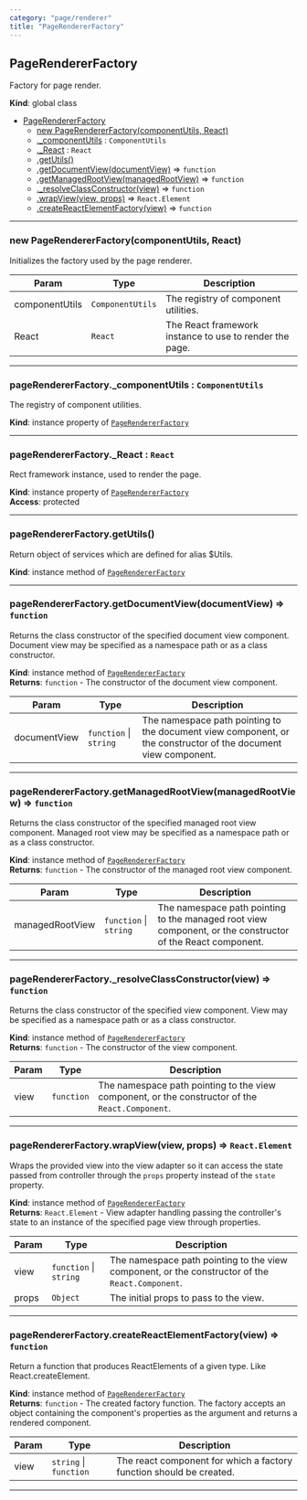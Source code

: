 ```yaml
---
category: "page/renderer"
title: "PageRendererFactory"
---
```


## PageRendererFactory&nbsp;<a name="PageRendererFactory" href="https://github.com/seznam/ima/tree/17.0.0-rc.10/page/renderer/PageRendererFactory.js#L14" target="_blank"><span class="icon"><i class="fas fa-external-link-alt fa-xs"></i></span></a>
Factory for page render.

**Kind**: global class  

* [PageRendererFactory](#PageRendererFactory)
    * [new PageRendererFactory(componentUtils, React)](#new_PageRendererFactory_new)
    * [._componentUtils](#PageRendererFactory+_componentUtils) : <code>ComponentUtils</code>
    * [._React](#PageRendererFactory+_React) : <code>React</code>
    * [.getUtils()](#PageRendererFactory+getUtils)
    * [.getDocumentView(documentView)](#PageRendererFactory+getDocumentView) ⇒ <code>function</code>
    * [.getManagedRootView(managedRootView)](#PageRendererFactory+getManagedRootView) ⇒ <code>function</code>
    * [._resolveClassConstructor(view)](#PageRendererFactory+_resolveClassConstructor) ⇒ <code>function</code>
    * [.wrapView(view, props)](#PageRendererFactory+wrapView) ⇒ <code>React.Element</code>
    * [.createReactElementFactory(view)](#PageRendererFactory+createReactElementFactory) ⇒ <code>function</code>


* * *

### new PageRendererFactory(componentUtils, React)&nbsp;<a name="new_PageRendererFactory_new"></a>
Initializes the factory used by the page renderer.


| Param | Type | Description |
| --- | --- | --- |
| componentUtils | <code>ComponentUtils</code> | The registry of component utilities. |
| React | <code>React</code> | The React framework instance to use to render the        page. |


* * *

### pageRendererFactory.\_componentUtils : <code>ComponentUtils</code>&nbsp;<a name="PageRendererFactory+_componentUtils" href="https://github.com/seznam/ima/tree/17.0.0-rc.10/page/renderer/PageRendererFactory.js#L20" target="_blank"><span class="icon"><i class="fas fa-external-link-alt fa-xs"></i></span></a>
The registry of component utilities.

**Kind**: instance property of [<code>PageRendererFactory</code>](#PageRendererFactory)  

* * *

### pageRendererFactory.\_React : <code>React</code>&nbsp;<a name="PageRendererFactory+_React" href="https://github.com/seznam/ima/tree/17.0.0-rc.10/page/renderer/PageRendererFactory.js#L28" target="_blank"><span class="icon"><i class="fas fa-external-link-alt fa-xs"></i></span></a>
Rect framework instance, used to render the page.

**Kind**: instance property of [<code>PageRendererFactory</code>](#PageRendererFactory)  
**Access**: protected  

* * *

### pageRendererFactory.getUtils()&nbsp;<a name="PageRendererFactory+getUtils" href="https://github.com/seznam/ima/tree/17.0.0-rc.10/page/renderer/PageRendererFactory.js#L34" target="_blank"><span class="icon"><i class="fas fa-external-link-alt fa-xs"></i></span></a>
Return object of services which are defined for alias $Utils.

**Kind**: instance method of [<code>PageRendererFactory</code>](#PageRendererFactory)  

* * *

### pageRendererFactory.getDocumentView(documentView) ⇒ <code>function</code>&nbsp;<a name="PageRendererFactory+getDocumentView" href="https://github.com/seznam/ima/tree/17.0.0-rc.10/page/renderer/PageRendererFactory.js#L49" target="_blank"><span class="icon"><i class="fas fa-external-link-alt fa-xs"></i></span></a>
Returns the class constructor of the specified document view component.
Document view may be specified as a namespace path or as a class
constructor.

**Kind**: instance method of [<code>PageRendererFactory</code>](#PageRendererFactory)  
**Returns**: <code>function</code> - The constructor of the document
        view component.  

| Param | Type | Description |
| --- | --- | --- |
| documentView | <code>function</code> \| <code>string</code> | The        namespace path pointing to the document view component, or the        constructor of the document view component. |


* * *

### pageRendererFactory.getManagedRootView(managedRootView) ⇒ <code>function</code>&nbsp;<a name="PageRendererFactory+getManagedRootView" href="https://github.com/seznam/ima/tree/17.0.0-rc.10/page/renderer/PageRendererFactory.js#L77" target="_blank"><span class="icon"><i class="fas fa-external-link-alt fa-xs"></i></span></a>
Returns the class constructor of the specified managed root view
component. Managed root view may be specified as a namespace
path or as a class constructor.

**Kind**: instance method of [<code>PageRendererFactory</code>](#PageRendererFactory)  
**Returns**: <code>function</code> - The constructor of the managed
        root view component.  

| Param | Type | Description |
| --- | --- | --- |
| managedRootView | <code>function</code> \| <code>string</code> | The        namespace path pointing to the managed root view component, or        the constructor of the React component. |


* * *

### pageRendererFactory.\_resolveClassConstructor(view) ⇒ <code>function</code>&nbsp;<a name="PageRendererFactory+_resolveClassConstructor" href="https://github.com/seznam/ima/tree/17.0.0-rc.10/page/renderer/PageRendererFactory.js#L106" target="_blank"><span class="icon"><i class="fas fa-external-link-alt fa-xs"></i></span></a>
Returns the class constructor of the specified view component.
View may be specified as a namespace path or as a class
constructor.

**Kind**: instance method of [<code>PageRendererFactory</code>](#PageRendererFactory)  
**Returns**: <code>function</code> - The constructor of the view
        component.  

| Param | Type | Description |
| --- | --- | --- |
| view | <code>function</code> | The namespace path        pointing to the view component, or the constructor        of the <code>React.Component</code>. |


* * *

### pageRendererFactory.wrapView(view, props) ⇒ <code>React.Element</code>&nbsp;<a name="PageRendererFactory+wrapView" href="https://github.com/seznam/ima/tree/17.0.0-rc.10/page/renderer/PageRendererFactory.js#L133" target="_blank"><span class="icon"><i class="fas fa-external-link-alt fa-xs"></i></span></a>
Wraps the provided view into the view adapter so it can access the state
passed from controller through the <code>props</code> property instead of the
<code>state</code> property.

**Kind**: instance method of [<code>PageRendererFactory</code>](#PageRendererFactory)  
**Returns**: <code>React.Element</code> - View adapter handling passing the controller's
        state to an instance of the specified page view through
        properties.  

| Param | Type | Description |
| --- | --- | --- |
| view | <code>function</code> \| <code>string</code> | The namespace path        pointing to the view component, or the constructor        of the <code>React.Component</code>. |
| props | <code>Object</code> | The initial props to pass to the view. |


* * *

### pageRendererFactory.createReactElementFactory(view) ⇒ <code>function</code>&nbsp;<a name="PageRendererFactory+createReactElementFactory" href="https://github.com/seznam/ima/tree/17.0.0-rc.10/page/renderer/PageRendererFactory.js#L151" target="_blank"><span class="icon"><i class="fas fa-external-link-alt fa-xs"></i></span></a>
Return a function that produces ReactElements of a given type.
Like React.createElement.

**Kind**: instance method of [<code>PageRendererFactory</code>](#PageRendererFactory)  
**Returns**: <code>function</code> - The created factory
        function. The factory accepts an object containing the
        component's properties as the argument and returns a rendered
        component.  

| Param | Type | Description |
| --- | --- | --- |
| view | <code>string</code> \| <code>function</code> | The react        component for which a factory function should be created. |


* * *

